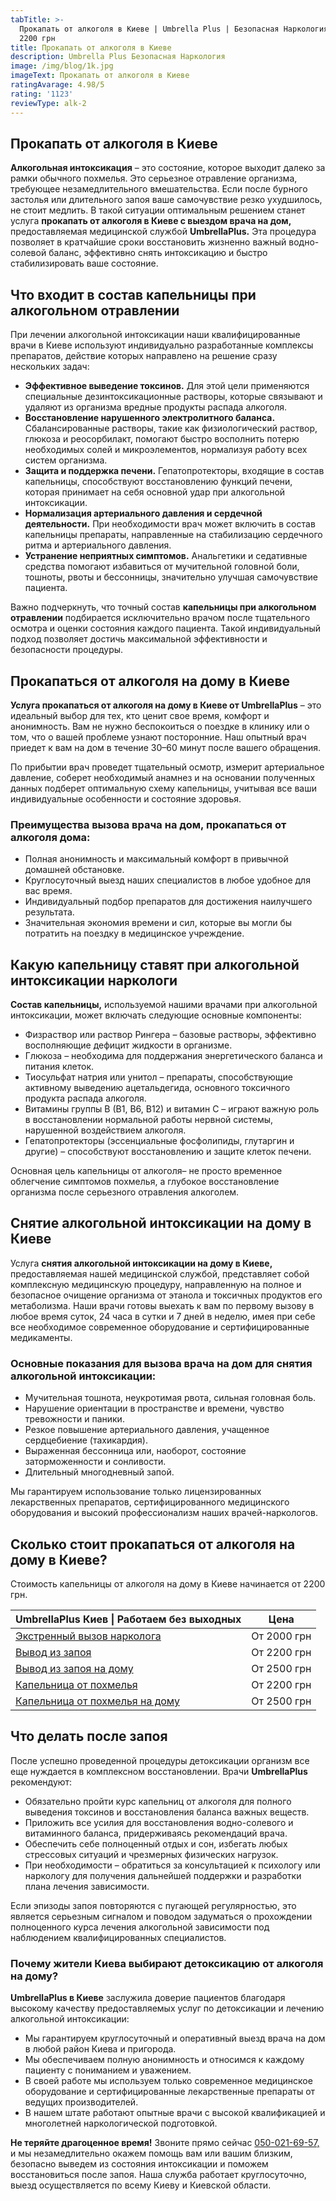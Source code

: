 ```yaml
---
tabTitle: >-
  Прокапать от алкоголя в Киеве | Umbrella Plus | Безопасная Наркология | От
  2200 грн
title: Прокапать от алкоголя в Киеве
description: Umbrella Plus Безопасная Наркология
image: /img/blog/1k.jpg
imageText: Прокапать от алкоголя в Киеве
ratingAvarage: 4.98/5
rating: '1123'
reviewType: alk-2
---
```


## Прокапать от алкоголя в Киеве

**Алкогольная интоксикация** – это состояние, которое выходит далеко за рамки обычного похмелья. Это серьезное отравление организма, требующее незамедлительного вмешательства. Если после бурного застолья или длительного запоя ваше самочувствие резко ухудшилось, не стоит медлить. В такой ситуации оптимальным решением станет услуга **прокапать от алкоголя в Киеве с выездом врача на дом,** предоставляемая медицинской службой **UmbrellaPlus.** Эта процедура позволяет в кратчайшие сроки восстановить жизненно важный водно-солевой баланс, эффективно снять интоксикацию и быстро стабилизировать ваше состояние.

## Что входит в состав капельницы при алкогольном отравлении

При лечении алкогольной интоксикации наши квалифицированные врачи в Киеве используют индивидуально разработанные комплексы препаратов, действие которых направлено на решение сразу нескольких задач:

* **Эффективное выведение токсинов.** Для этой цели применяются специальные дезинтоксикационные растворы, которые связывают и удаляют из организма вредные продукты распада алкоголя.
* **Восстановление нарушенного электролитного баланса.** Сбалансированные растворы, такие как физиологический раствор, глюкоза и реосорбилакт, помогают быстро восполнить потерю необходимых солей и микроэлементов, нормализуя работу всех систем организма.
* **Защита и поддержка печени.** Гепатопротекторы, входящие в состав капельницы, способствуют восстановлению функций печени, которая принимает на себя основной удар при алкогольной интоксикации.
* **Нормализация артериального давления и сердечной деятельности.** При необходимости врач может включить в состав капельницы препараты, направленные на стабилизацию сердечного ритма и артериального давления.
* **Устранение неприятных симптомов.** Анальгетики и седативные средства помогают избавиться от мучительной головной боли, тошноты, рвоты и бессонницы, значительно улучшая самочувствие пациента.

Важно подчеркнуть, что точный состав **капельницы при алкогольном отравлении** подбирается исключительно врачом после тщательного осмотра и оценки состояния каждого пациента. Такой индивидуальный подход позволяет достичь максимальной эффективности и безопасности процедуры.

## Прокапаться от алкоголя на дому в Киеве

**Услуга прокапаться от алкоголя на дому в Киеве от UmbrellaPlus** – это идеальный выбор для тех, кто ценит свое время, комфорт и анонимность. Вам не нужно беспокоиться о поездке в клинику или о том, что о вашей проблеме узнают посторонние. Наш опытный врач приедет к вам на дом в течение 30–60 минут после вашего обращения.

По прибытии врач проведет тщательный осмотр, измерит артериальное давление, соберет необходимый анамнез и на основании полученных данных подберет оптимальную схему капельницы, учитывая все ваши индивидуальные особенности и состояние здоровья.

### Преимущества вызова врача на дом, прокапаться от алкоголя дома:

* Полная анонимность и максимальный комфорт в привычной домашней обстановке.
* Круглосуточный выезд наших специалистов в любое удобное для вас время.
* Индивидуальный подбор препаратов для достижения наилучшего результата.
* Значительная экономия времени и сил, которые вы могли бы потратить на поездку в медицинское учреждение.

## Какую капельницу ставят при алкогольной интоксикации наркологи

**Состав капельницы,** используемой нашими врачами при алкогольной интоксикации, может включать следующие основные компоненты:

* Физраствор или раствор Рингера – базовые растворы, эффективно восполняющие дефицит жидкости в организме.
* Глюкоза – необходима для поддержания энергетического баланса и питания клеток.
* Тиосульфат натрия или унитол – препараты, способствующие активному выведению ацетальдегида, основного токсичного продукта распада алкоголя.
* Витамины группы B (B1, B6, B12) и витамин C – играют важную роль в восстановлении нормальной работы нервной системы, нарушенной воздействием алкоголя.
* Гепатопротекторы (эссенциальные фосфолипиды, глутаргин и другие) – способствуют восстановлению и защите клеток печени.

Основная цель капельницы от алкоголя– не просто временное облегчение симптомов похмелья, а глубокое восстановление организма после серьезного отравления алкоголем.

## Снятие алкогольной интоксикации на дому в Киеве

Услуга **снятия алкогольной интоксикации на дому в Киеве,** предоставляемая нашей медицинской службой, представляет собой комплексную медицинскую процедуру, направленную на полное и безопасное очищение организма от этанола и токсичных продуктов его метаболизма. Наши врачи готовы выехать к вам по первому вызову в любое время суток, 24 часа в сутки и 7 дней в неделю, имея при себе все необходимое современное оборудование и сертифицированные медикаменты.

### Основные показания для вызова врача на дом для снятия алкогольной интоксикации:

* Мучительная тошнота, неукротимая рвота, сильная головная боль.
* Нарушение ориентации в пространстве и времени, чувство тревожности и паники.
* Резкое повышение артериального давления, учащенное сердцебиение (тахикардия).
* Выраженная бессонница или, наоборот, состояние заторможенности и сонливости.
* Длительный многодневный запой.

Мы гарантируем использование только лицензированных лекарственных препаратов, сертифицированного медицинского оборудования и высокий профессионализм наших врачей-наркологов.

## Сколько стоит прокапаться от алкоголя на дому в Киеве?

Стоимость капельницы от алкоголя на дому в Киеве начинается от 2200 грн.

| UmbrellaPlus Киев \| Работаем без выходных                                                              | Цена        |
| ------------------------------------------------------------------------------------------------------- | ----------- |
| [Экстренный вызов нарколога](https://umbrella-plus.com.ua/blog/narcolog-na-dom-kiev/)                   | От 2000 грн |
| [Вывод из запоя](https://umbrella-plus.com.ua/kiev/vivod-iz-zapoia-kiev/)                               | От 2200 грн |
| [Вывод из запоя на дому](https://umbrella-plus.com.ua/kiev/vivod-iz-zapoia-na-domy-kiev/)               | От 2500 грн |
| [Капельница от похмелья](https://umbrella-plus.com.ua/kiev/kapelnica_ot_alkogola_kiev/)                 | От 2200 грн |
| [Капельница от похмелья на дому](https://umbrella-plus.com.ua/kiev/kapelnica_ot_alkogola_na_domy_kiev/) | От 2500 грн |

## Что делать после запоя

После успешно проведенной процедуры детоксикации организм все еще нуждается в комплексном восстановлении. Врачи **UmbrellaPlus** рекомендуют:

* Обязательно пройти курс капельниц от алкоголя для полного выведения токсинов и восстановления баланса важных веществ.
* Приложить все усилия для восстановления водно-солевого и витаминного баланса, придерживаясь рекомендаций врача.
* Обеспечить себе полноценный отдых и сон, избегать любых стрессовых ситуаций и чрезмерных физических нагрузок.
* При необходимости – обратиться за консультацией к психологу или наркологу для получения дальнейшей поддержки и разработки плана лечения зависимости.

Если эпизоды запоя повторяются с пугающей регулярностью, это является серьезным сигналом и поводом задуматься о прохождении полноценного курса лечения алкогольной зависимости под наблюдением квалифицированных специалистов.

### Почему жители Киева выбирают детоксикацию от алкоголя на дому?

**UmbrellaPlus в Киеве** заслужила доверие пациентов благодаря высокому качеству предоставляемых услуг по детоксикации и лечению алкогольной интоксикации:

* Мы гарантируем круглосуточный и оперативный выезд врача на дом в любой район Киева и пригорода.
* Мы обеспечиваем полную анонимность и относимся к каждому пациенту с пониманием и уважением.
* В своей работе мы используем только современное медицинское оборудование и сертифицированные лекарственные препараты от ведущих производителей.
* В нашем штате работают опытные врачи с высокой квалификацией и многолетней наркологической подготовкой.

**Не теряйте драгоценное время!** Звоните прямо сейчас [050-021-69-57,](tel:0500216957) и мы незамедлительно окажем помощь вам или вашим близким, безопасно выведем из состояния интоксикации и поможем восстановиться после запоя. Наша служба работает круглосуточно, выезд осуществляется по всему Киеву и Киевской области.
